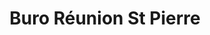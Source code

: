 ---
title: "Buro Réunion St Pierre"
url: /saint-pierre/buro-reunion-st-pierre/
shop: fournitures de bureau
---
